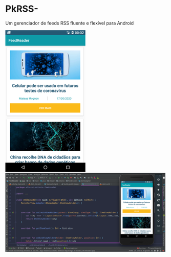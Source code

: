 # PkRSS-
Um gerenciador de feeds RSS fluente e flexível para Android



 <img width="250px"  src="https://github.com/eliezerantonio/PkRSS-/blob/master/Screenshot_1592434968.png"> 
 
 <img width="500px"  src="https://github.com/eliezerantonio/PkRSS-/blob/master/DeepinScreenshot_sun-awt-X11-XFramePeer_20200618001149.png"> 
